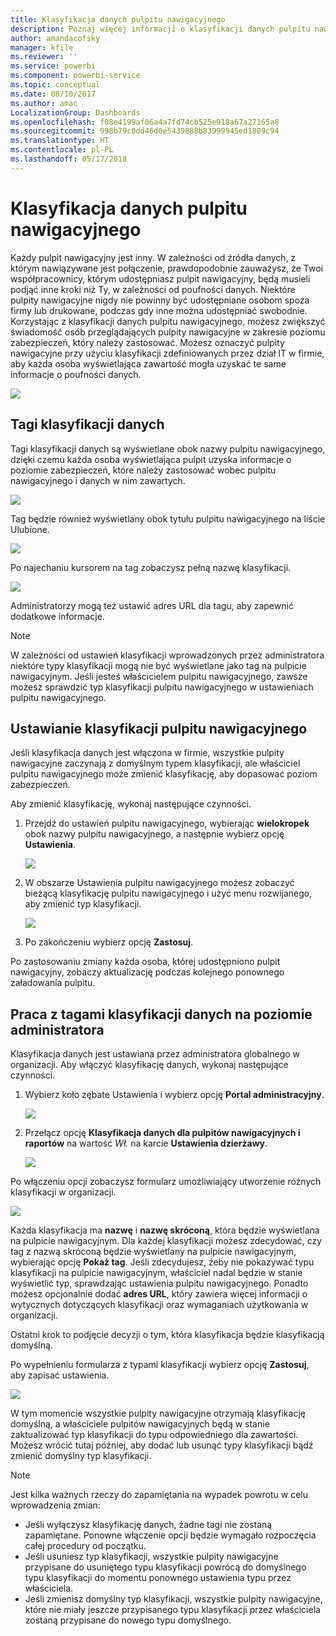 ```yaml
---
title: Klasyfikacja danych pulpitu nawigacyjnego
description: Poznaj więcej informacji o klasyfikacji danych pulpitu nawigacyjnego, w tym o sposobie konfigurowania klasyfikacji przez administratora oraz możliwości zmiany klasyfikacji przez właścicieli pulpitu nawigacyjnego.
author: amandacofsky
manager: kfile
ms.reviewer: ''
ms.service: powerbi
ms.component: powerbi-service
ms.topic: conceptual
ms.date: 08/10/2017
ms.author: amac
LocalizationGroup: Dashboards
ms.openlocfilehash: f08e4199af06a4a7fd74cb525e918a67a27165a8
ms.sourcegitcommit: 998b79c0dd46d0e5439888b83999945ed1809c94
ms.translationtype: HT
ms.contentlocale: pl-PL
ms.lasthandoff: 05/17/2018
---
```

# <a name="dashboard-data-classification"></a>Klasyfikacja danych pulpitu nawigacyjnego
Każdy pulpit nawigacyjny jest inny. W zależności od źródła danych, z którym nawiązywane jest połączenie, prawdopodobnie zauważysz, że Twoi współpracownicy, którym udostępniasz pulpit nawigacyjny, będą musieli podjąć inne kroki niż Ty, w zależności od poufności danych. Niektóre pulpity nawigacyjne nigdy nie powinny być udostępniane osobom spoza firmy lub drukowane, podczas gdy inne można udostępniać swobodnie. Korzystając z klasyfikacji danych pulpitu nawigacyjnego, możesz zwiększyć świadomość osób przeglądających pulpity nawigacyjne w zakresie poziomu zabezpieczeń, który należy zastosować. Możesz oznaczyć pulpity nawigacyjne przy użyciu klasyfikacji zdefiniowanych przez dział IT w firmie, aby każda osoba wyświetlająca zawartość mogła uzyskać te same informacje o poufności danych.

![](media/service-data-classification/dashboard_tagged_as_hbi.png)

## <a name="data-classification-tags"></a>Tagi klasyfikacji danych
Tagi klasyfikacji danych są wyświetlane obok nazwy pulpitu nawigacyjnego, dzięki czemu każda osoba wyświetlająca pulpit uzyska informacje o poziomie zabezpieczeń, które należy zastosować wobec pulpitu nawigacyjnego i danych w nim zawartych.

![](media/service-data-classification/tag_next_to_title.png)

Tag będzie również wyświetlany obok tytułu pulpitu nawigacyjnego na liście Ulubione.

![](media/service-data-classification/tag_on_dashboard_tile.png)

Po najechaniu kursorem na tag zobaczysz pełną nazwę klasyfikacji.

![](media/service-data-classification/tag_tooltip.png)

Administratorzy mogą też ustawić adres URL dla tagu, aby zapewnić dodatkowe informacje.

> [!NOTE]
> W zależności od ustawień klasyfikacji wprowadzonych przez administratora niektóre typy klasyfikacji mogą nie być wyświetlane jako tag na pulpicie nawigacyjnym. Jeśli jesteś właścicielem pulpitu nawigacyjnego, zawsze możesz sprawdzić typ klasyfikacji pulpitu nawigacyjnego w ustawieniach pulpitu nawigacyjnego.
> 
> 

## <a name="setting-a-dashboards-classification"></a>Ustawianie klasyfikacji pulpitu nawigacyjnego
Jeśli klasyfikacja danych jest włączona w firmie, wszystkie pulpity nawigacyjne zaczynają z domyślnym typem klasyfikacji, ale właściciel pulpitu nawigacyjnego może zmienić klasyfikację, aby dopasować poziom zabezpieczeń.

Aby zmienić klasyfikację, wykonaj następujące czynności.

1. Przejdź do ustawień pulpitu nawigacyjnego, wybierając **wielokropek** obok nazwy pulpitu nawigacyjnego, a następnie wybierz opcję **Ustawienia**.
   
    ![](media/service-data-classification/dashboard_settings.png)
2. W obszarze Ustawienia pulpitu nawigacyjnego możesz zobaczyć bieżącą klasyfikację pulpitu nawigacyjnego i użyć menu rozwijanego, aby zmienić typ klasyfikacji.
   
    ![](media/service-data-classification/classification_setting_dropdown.png)
3. Po zakończeniu wybierz opcję **Zastosuj**.

Po zastosowaniu zmiany każda osoba, której udostępniono pulpit nawigacyjny, zobaczy aktualizację podczas kolejnego ponownego załadowania pulpitu.

## <a name="working-with-data-classification-tags-as-an-admin"></a>Praca z tagami klasyfikacji danych na poziomie administratora
Klasyfikacja danych jest ustawiana przez administratora globalnego w organizacji. Aby włączyć klasyfikację danych, wykonaj następujące czynności.

1. Wybierz koło zębate Ustawienia i wybierz opcję **Portal administracyjny**.
   
    ![](media/service-data-classification/admin_portal_in_settings.png)
2. Przełącz opcję **Klasyfikacja danych dla pulpitów nawigacyjnych i raportów** na wartość *Wł.* na karcie **Ustawienia dzierżawy**.
   
    ![](media/service-data-classification/data_classification_switch_location.png)

Po włączeniu opcji zobaczysz formularz umożliwiający utworzenie różnych klasyfikacji w organizacji.

![](media/service-data-classification/blank_classification_form.png)

Każda klasyfikacja ma **nazwę** i **nazwę skróconą**, która będzie wyświetlana na pulpicie nawigacyjnym. Dla każdej klasyfikacji możesz zdecydować, czy tag z nazwą skróconą będzie wyświetlany na pulpicie nawigacyjnym, wybierając opcję **Pokaż tag**. Jeśli zdecydujesz, żeby nie pokazywać typu klasyfikacji na pulpicie nawigacyjnym, właściciel nadal będzie w stanie wyświetlić typ, sprawdzając ustawienia pulpitu nawigacyjnego. Ponadto możesz opcjonalnie dodać **adres URL**, który zawiera więcej informacji o wytycznych dotyczących klasyfikacji oraz wymaganiach użytkowania w organizacji.  

Ostatni krok to podjęcie decyzji o tym, która klasyfikacja będzie klasyfikacją domyślną.  

Po wypełnieniu formularza z typami klasyfikacji wybierz opcję **Zastosuj**, aby zapisać ustawienia.

![](media/service-data-classification/filled_in_classification_form.png)

W tym momencie wszystkie pulpity nawigacyjne otrzymają klasyfikację domyślną, a właściciele pulpitów nawigacyjnych będą w stanie zaktualizować typ klasyfikacji do typu odpowiedniego dla zawartości. Możesz wrócić tutaj później, aby dodać lub usunąć typy klasyfikacji bądź zmienić domyślny typ klasyfikacji.  

> [!NOTE]
> Jest kilka ważnych rzeczy do zapamiętania na wypadek powrotu w celu wprowadzenia zmian:
> 
> * Jeśli wyłączysz klasyfikację danych, żadne tagi nie zostaną zapamiętane. Ponowne włączenie opcji będzie wymagało rozpoczęcia całej procedury od początku.  
> * Jeśli usuniesz typ klasyfikacji, wszystkie pulpity nawigacyjne przypisane do usuniętego typu klasyfikacji powrócą do domyślnego typu klasyfikacji do momentu ponownego ustawienia typu przez właściciela.  
> * Jeśli zmienisz domyślny typ klasyfikacji, wszystkie pulpity nawigacyjne, które nie miały jeszcze przypisanego typu klasyfikacji przez właściciela zostaną przypisane do nowego typu domyślnego.
> 
> 

